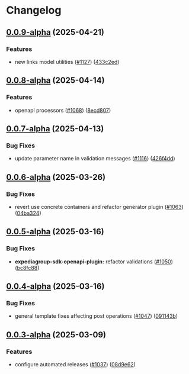 # Changelog

## [0.0.9-alpha](https://github.com/ExpediaGroup/expediagroup-java-sdk/compare/expediagroup-sdk-openapi-plugin-v0.0.8-alpha...expediagroup-sdk-openapi-plugin-v0.0.9-alpha) (2025-04-21)


### Features

* new links model utilities ([#1127](https://github.com/ExpediaGroup/expediagroup-java-sdk/issues/1127)) ([433c2ed](https://github.com/ExpediaGroup/expediagroup-java-sdk/commit/433c2ed397921f2918b559786f83f21b57d83280))

## [0.0.8-alpha](https://github.com/ExpediaGroup/expediagroup-java-sdk/compare/expediagroup-sdk-openapi-plugin-v0.0.7-alpha...expediagroup-sdk-openapi-plugin-v0.0.8-alpha) (2025-04-14)


### Features

* openapi processors ([#1068](https://github.com/ExpediaGroup/expediagroup-java-sdk/issues/1068)) ([8ecd807](https://github.com/ExpediaGroup/expediagroup-java-sdk/commit/8ecd807075a80eec7d66083329b91c07953e747b))

## [0.0.7-alpha](https://github.com/ExpediaGroup/expediagroup-java-sdk/compare/expediagroup-sdk-openapi-plugin-v0.0.6-alpha...expediagroup-sdk-openapi-plugin-v0.0.7-alpha) (2025-04-13)


### Bug Fixes

* update parameter name in validation messages ([#1116](https://github.com/ExpediaGroup/expediagroup-java-sdk/issues/1116)) ([426f4dd](https://github.com/ExpediaGroup/expediagroup-java-sdk/commit/426f4dd9bfcea7790cf508c853cb21711d718607))

## [0.0.6-alpha](https://github.com/ExpediaGroup/expediagroup-java-sdk/compare/expediagroup-sdk-openapi-plugin-v0.0.5-alpha...expediagroup-sdk-openapi-plugin-v0.0.6-alpha) (2025-03-26)


### Bug Fixes

* revert use concrete containers and refactor generator plugin ([#1063](https://github.com/ExpediaGroup/expediagroup-java-sdk/issues/1063)) ([04ba324](https://github.com/ExpediaGroup/expediagroup-java-sdk/commit/04ba324134083788dfc899b54b6cdd0490fd5252))

## [0.0.5-alpha](https://github.com/ExpediaGroup/expediagroup-java-sdk/compare/expediagroup-sdk-openapi-plugin-v0.0.4-alpha...expediagroup-sdk-openapi-plugin-v0.0.5-alpha) (2025-03-16)


### Bug Fixes

* **expediagroup-sdk-openapi-plugin:** refactor validations  ([#1050](https://github.com/ExpediaGroup/expediagroup-java-sdk/issues/1050)) ([bc8fc88](https://github.com/ExpediaGroup/expediagroup-java-sdk/commit/bc8fc881e18b75de3c7f5e1b25cbcebfb46c0ec9))

## [0.0.4-alpha](https://github.com/ExpediaGroup/expediagroup-java-sdk/compare/expediagroup-sdk-openapi-plugin-v0.0.3-alpha...expediagroup-sdk-openapi-plugin-v0.0.4-alpha) (2025-03-16)


### Bug Fixes

* general template fixes affecting post operations ([#1047](https://github.com/ExpediaGroup/expediagroup-java-sdk/issues/1047)) ([091143b](https://github.com/ExpediaGroup/expediagroup-java-sdk/commit/091143bf545e0a7338903fd4c1b89793c10c9565))

## [0.0.3-alpha](https://github.com/ExpediaGroup/expediagroup-java-sdk/compare/expediagroup-sdk-openapi-plugin-v0.0.2-alpha...expediagroup-sdk-openapi-plugin-v0.0.3-alpha) (2025-03-09)


### Features

* configure automated releases ([#1037](https://github.com/ExpediaGroup/expediagroup-java-sdk/issues/1037)) ([08d9e62](https://github.com/ExpediaGroup/expediagroup-java-sdk/commit/08d9e62be599f2daa65f3998457911c01f1f51d2))

